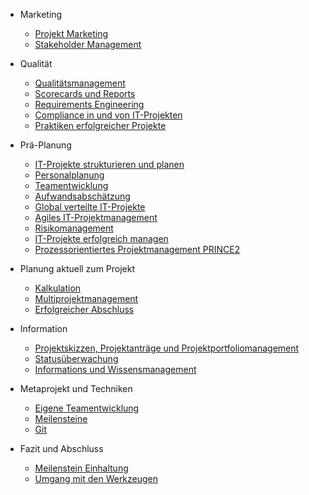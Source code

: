 - Marketing

  - [Projekt Marketing](projekt.md)
  - [Stakeholder Management](stakeholder.md)

- Qualität

  - [Qualitätsmanagement](qualitat.md)
  - [Scorecards und Reports](scorecards.md)
  - [Requirements Engineering](requirement.md)
  - [Compliance in und von IT-Projekten](compliance.md)
  - [Praktiken erfolgreicher Projekte](praktiken.md)

- Prä-Planung

  - [IT-Projekte strukturieren und planen](planen.md)
  - [Personalplanung](personal.md)
  - [Teamentwicklung](teamentwicklung.md)
  - [Aufwandsabschätzung](aufwand.md)
  - [Global verteilte IT-Projekte](global.md)
  - [Agiles IT-Projektmanagement](agil.md)
  - [Risikomanagement](risiko.md)
  - [IT-Projekte erfolgreich managen](erfolgreich.md)
  - [Prozessorientiertes Projektmanagement PRINCE2](prozessorientiert.md)

- Planung aktuell zum Projekt

  - [Kalkulation](kalkulation.md)
  - [Multiprojektmanagement](multiprojekt.md)
  - [Erfolgreicher Abschluss](abschluss.md)
  
- Information

  - [Projektskizzen, Projektanträge und Projektportfoliomanagement](projektskizzen.md)
  - [Statusüberwachung](statusuberwachung.md)
  - [Informations und Wissensmanagement](information.md)
  
- Metaprojekt und Techniken

  - [Eigene Teamentwicklung](eigeneTeamentwicklung.md)
  - [Meilensteine](meilensteine.md)
  - [Git](git.md)
  
- Fazit und Abschluss

  - [Meilenstein Einhaltung](meilensteinEinhaltung.md)
  - [Umgang mit den Werkzeugen](wekzeuge.md)
